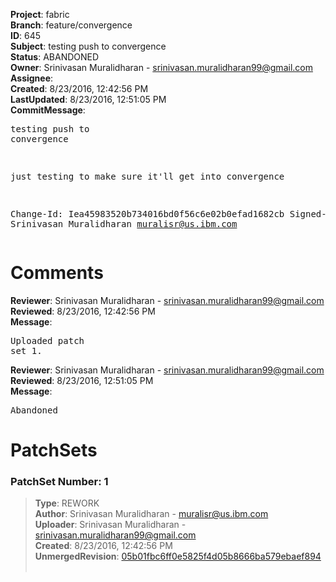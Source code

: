 <strong>Project</strong>: fabric<br><strong>Branch</strong>: feature/convergence<br><strong>ID</strong>: 645<br><strong>Subject</strong>: testing push to convergence<br><strong>Status</strong>: ABANDONED<br><strong>Owner</strong>: Srinivasan Muralidharan - srinivasan.muralidharan99@gmail.com<br><strong>Assignee</strong>:<br><strong>Created</strong>: 8/23/2016, 12:42:56 PM<br><strong>LastUpdated</strong>: 8/23/2016, 12:51:05 PM<br><strong>CommitMessage</strong>:<br><pre>testing push to convergence

just testing to make sure it'll get into convergence

Change-Id: Iea45983520b734016bd0f56c6e02b0efad1682cb
Signed-off-by: Srinivasan Muralidharan <muralisr@us.ibm.com>
</pre><h1>Comments</h1><strong>Reviewer</strong>: Srinivasan Muralidharan - srinivasan.muralidharan99@gmail.com<br><strong>Reviewed</strong>: 8/23/2016, 12:42:56 PM<br><strong>Message</strong>: <pre>Uploaded patch set 1.</pre><strong>Reviewer</strong>: Srinivasan Muralidharan - srinivasan.muralidharan99@gmail.com<br><strong>Reviewed</strong>: 8/23/2016, 12:51:05 PM<br><strong>Message</strong>: <pre>Abandoned</pre><h1>PatchSets</h1><h3>PatchSet Number: 1</h3><blockquote><strong>Type</strong>: REWORK<br><strong>Author</strong>: Srinivasan Muralidharan - muralisr@us.ibm.com<br><strong>Uploader</strong>: Srinivasan Muralidharan - srinivasan.muralidharan99@gmail.com<br><strong>Created</strong>: 8/23/2016, 12:42:56 PM<br><strong>UnmergedRevision</strong>: [05b01fbc6ff0e5825f4d05b8666ba579ebaef894](https://github.com/hyperledger-gerrit-archive/fabric/commit/05b01fbc6ff0e5825f4d05b8666ba579ebaef894)<br><br></blockquote>